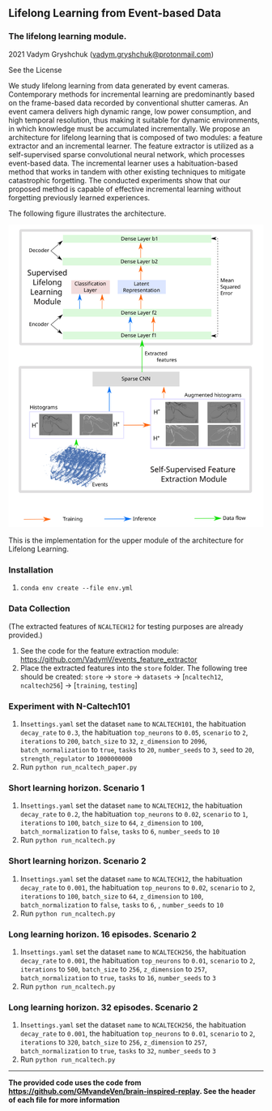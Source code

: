 ## Lifelong Learning from Event-based Data
### The lifelong learning module.
2021 Vadym Gryshchuk (vadym.gryshchuk@protonmail.com)

See the License

We study lifelong learning from data generated by event cameras. Contemporary methods for incremental learning are predominantly based on the frame-based data recorded by conventional shutter cameras. An event camera delivers high dynamic range, low power consumption, and high temporal resolution, thus making it suitable for dynamic environments, in which knowledge must be accumulated incrementally. We propose an architecture for lifelong learning that is composed of two modules: a feature extractor and an incremental learner. The feature extractor is utilized as a self-supervised sparse convolutional neural network, which processes event-based data. The incremental learner uses a habituation-based method that works in tandem with other existing techniques to mitigate catastrophic forgetting. The conducted experiments show that our proposed method is capable of effective incremental learning without forgetting previously learned experiences.

The following figure illustrates the architecture.

![Architecture](./architecture.svg)


This is the implementation for the upper module of the architecture for Lifelong Learning. 

### Installation 

1. `conda env create --file env.yml`


### Data Collection
(The extracted features of `NCALTECH12` for testing purposes are already provided.)

1. See the code for the feature extraction module: https://github.com/VadymV/events_feature_extractor
2. Place the extracted features into the `store` folder. The following tree should be created: `store` -> `store` -> `datasets` -> [`ncaltech12`, `ncaltech256`] -> [`training`, `testing`]

### Experiment with N-Caltech101

1. In`settings.yaml` set the dataset `name` to `NCALTECH101`, the habituation `decay_rate` to `0.3`, the habituation `top_neurons` to `0.05`, `scenario` to `2`, `iterations` to `200`, `batch_size` to `32`, `z_dimension` to `2096`, `batch_normalization` to `true`, `tasks` to `20`, `number_seeds` to `3`, `seed` to `20`, `strength_regulator` to `1000000000`
2. Run `python run_ncaltech_paper.py`


### Short learning horizon. Scenario 1

1. In`settings.yaml` set the dataset `name` to `NCALTECH12`, the habituation `decay_rate` to `0.2`, the habituation `top_neurons` to `0.02`, `scenario` to `1`, `iterations` to `100`, `batch_size` to `64`, `z_dimension` to `100`, `batch_normalization` to `false`, `tasks` to `6`, `number_seeds` to `10`
2. Run `python run_ncaltech.py`

### Short learning horizon. Scenario 2

1. In`settings.yaml` set the dataset `name` to `NCALTECH12`, the habituation `decay_rate` to `0.001`, the habituation `top_neurons` to `0.02`, `scenario` to `2`, `iterations` to `100`, `batch_size` to `64`, `z_dimension` to `100`, `batch_normalization` to `false`, `tasks` to `6`, , `number_seeds` to `10`
2. Run `python run_ncaltech.py`


### Long learning horizon. 16 episodes. Scenario 2

1. In`settings.yaml` set the dataset `name` to `NCALTECH256`, the habituation `decay_rate` to `0.001`, the habituation `top_neurons` to `0.01`, `scenario` to `2`, `iterations` to `500`, `batch_size` to `256`, `z_dimension` to `257`, `batch_normalization` to `true`, `tasks` to `16`, `number_seeds` to `3`
2. Run `python run_ncaltech.py`

### Long learning horizon. 32 episodes. Scenario 2

1. In`settings.yaml` set the dataset `name` to `NCALTECH256`, the habituation `decay_rate` to `0.001`, the habituation `top_neurons` to `0.01`, `scenario` to `2`, `iterations` to `320`, `batch_size` to `256`, `z_dimension` to `257`, `batch_normalization` to `true`, `tasks` to `32`, `number_seeds` to `3`
2. Run `python run_ncaltech.py`

---
**The provided code uses the code from https://github.com/GMvandeVen/brain-inspired-replay. See the header of each file for more information**
